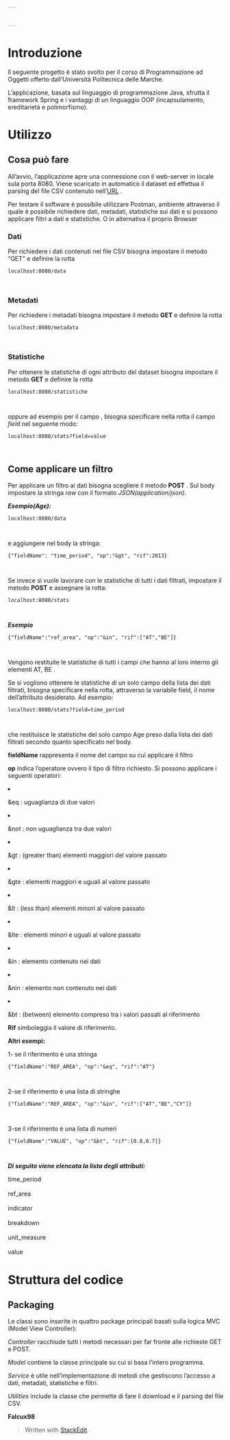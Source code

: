 ```yaml
---


---
```


<h1 id="introduzione">Introduzione</h1>
<p>Il seguente progetto è stato svolto per il corso di Programmazione ad Oggetti offerto dall’Università Politecnica delle Marche.</p>
<p>L’applicazione, basata sul linguaggio di programmazione Java, sfrutta il framework Spring e i vantaggi di un linguaggio OOP (incapsulamento, ereditarietà e polimorfismo).</p>
<h1 id="utilizzo-del-software">Utilizzo</h1>
<h2 id="cosa-può-fare">Cosa può fare</h2>
<p>All’avvio, l’applicazione apre una connessione con il web-server in locale sula porta 8080. Viene scaricato in automatico il dataset ed effettua il parsing del file CSV contenuto nell’<a href="http://data.europa.eu/euodp/data/api/3/action/package_show?id=GIGFgVkEyuzYNvbktE7tAQ">URL</a> .</p>
<p>Per testare il software è possibile utilizzare Postman, ambiente attraverso il quale è possibile richiedere dati, metadati, statistiche sui dati e si possono applicare filtri a dati e statistiche. O in alternativa il proprio Browser</p>
<h3 id="dati">Dati</h3>
<p>Per richiedere i dati contenuti nel file CSV bisogna impostare il metodo “GET” e definire la rotta</p>
<pre><code>localhost:8080/data

</code></pre>
<h3 id="metadati">Metadati</h3>
<p>Per richiedere i metadati bisogna impostare il metodo <strong>GET</strong> e definire la rotta</p>
<pre><code>localhost:8080/metadata

</code></pre>
<h3 id="statistiche">Statistiche</h3>
<p>Per ottenere le statistiche di ogni attributo del dataset bisogna impostare il metodo <strong>GET</strong> e definire la rotta</p>
<pre><code>localhost:8080/statistiche

</code></pre>
<p>oppure ad esempio per il campo , bisogna specificare nella rotta il campo <em>field</em> nel seguente modo:</p>
<pre><code>localhost:8080/stats?field=value

</code></pre>
<p></p>
<h2 id="come-applicare-un-filtro">Come applicare un filtro</h2>
<p>Per applicare un filtro ai dati bisogna scegliere il metodo <strong>POST</strong> . Sul body impostare la stringa <em>raw</em> con il formato <em>JSON(application/json)</em>.</p>
<p><em><strong>Esempio(Age):</strong></em></p>
<pre><code>localhost:8080/data

</code></pre>
<p>e aggiungere nel body la stringa:</p>
<pre><code>{"fieldName": "time_period", "op":"&amp;gt", "rif":2013}

</code></pre>
<p>Se invece si vuole lavorare con le statistiche di tutti i dati filtrati, impostare il metodo <strong>POST</strong> e assegnare la rotta:</p>
<pre><code>localhost:8080/stats

</code></pre>
<p><em><strong>Esempio</strong></em></p>
<pre><code>{"fieldName":"ref_area", "op":"&amp;in", "rif":["AT","BE"]}

</code></pre>
<p>Vengono restituite le statistiche di tutti i campi che hanno al loro interno gli elementi AT, BE .</p>
<p>Se si vogliono ottenere le statistiche di un solo campo della lista dei dati filtrati, bisogna specificare nella rotta, attraverso la variabile field, il nome dell’attributo desiderato. Ad esempio:</p>
<pre><code>localhost:8080/stats?field=time_period

</code></pre>
<p>che restituisce le statistiche del solo campo Age preso dalla lista dei dati filtrati secondo quanto specificato nel body.</p>
<p><strong>fieldName</strong> rappresenta il nome del campo su cui applicare il filtro</p>
<p><strong>op</strong> indica l’operatore ovvero il tipo di filtro richiesto. Si possono applicare i seguenti operatori:</p>
<ul>
</ul><li>
</li><p>&amp;eq : uguaglianza di due valori</p>

<li>
</li><p>&amp;not : non uguaglianza tra due valori</p>

<li>
</li><p>&amp;gt : (greater than) elementi maggiori del valore passato</p>

<li>
</li><p>&amp;gte : elementi maggiori e uguali al valore passato</p>

<li>
</li><p>&amp;lt : (less than) elementi minori al valore passato</p>

<li>
</li><p>&amp;lte : elementi minori e uguali al valore passato</p>

<li>
</li><p>&amp;in : elemento contenuto nei dati</p>

<li>
</li><p>&amp;nin : elemento non contenuto nei dati</p>

<li>
</li><p>&amp;bt : (between) elemento compreso tra i valori passati al riferimento</p>


<p><strong>Rif</strong> simboleggia il valore di riferimento.</p>
<p><strong>Altri esempi:</strong><br>
</p><p>1- se il riferimento è una stringa</p>
<pre><code>{"fieldName":"REF_AREA", "op":"&amp;eq", "rif":"AT"}

</code></pre>
<p>2-se il riferimento è una lista di stringhe</p>
<pre><code>{"fieldName":"REF_AREA", "op":"&amp;in", "rif":["AT","BE","CY"]}

</code></pre>
<p>3-se il riferimento è una lista di numeri</p>
<pre><code>{"fieldName":"VALUE", "op":"&amp;bt", "rif":[0.8,0.7]}

</code></pre>
<p><em><strong>Di seguito viene elencata la lista degli attributi:</strong></em><br>
</p><p>time_period<br><br>
ref_area <br><br>
indicator<br><br>
breakdown<br><br>
unit_measure<br><br>
value<br></p>
<h1 id="struttura-del-codice">Struttura del codice</h1>
<h2 id="packaging">Packaging</h2>
<p>Le classi sono inserite in quattro package principali basati sulla logica MVC (Model View Controller):</p>
<p><em>Controller</em> racchiude tutti i metodi necessari per far fronte alle richieste GET e POST.</p>
<p><em>Model</em> contiene la classe principale su cui si basa l’intero programma.</p>
<p><em>Service</em> è utile nell’implementazione di metodi che gestiscono l’accesso a dati, metadati, statistiche e filtri.</p>
<p><em>Utilities</em> include la classe che permette di fare il download e il parsing del file CSV.</p>
<p><strong>Falcux98<strong></strong></strong></p>
<blockquote>
<p>Written with <a href="https://stackedit.io/">StackEdit</a>.</p>
</blockquote>

